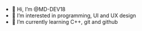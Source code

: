 - 👋 Hi, I’m @MD-DEV18
- 👀 I’m interested in programming, UI and UX design
- 🌱 I’m currently learning C++, git and github

<!---
MD-DEV18/MD-DEV18 is a ✨ special ✨ repository because its `README.md` (this file) appears on your GitHub profile.
You can click the Preview link to take a look at your changes.
--->
